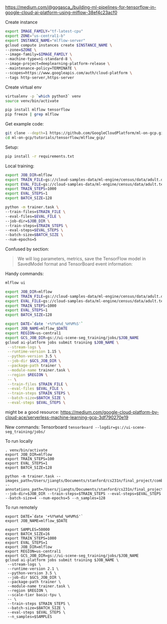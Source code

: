 https://medium.com/@gogasca_/building-ml-pipelines-for-tensorflow-in-google-cloud-ai-platform-using-mlflow-38ef4c23acf0

Create instance
```bash
export IMAGE_FAMILY="tf-latest-cpu"
export ZONE="us-central1-b"
export INSTANCE_NAME="mlflow-server"
gcloud compute instances create $INSTANCE_NAME \
--zone=$ZONE \
--image-family=$IMAGE_FAMILY \
--machine-type=n1-standard-8 \
--image-project=deeplearning-platform-release \
--maintenance-policy=TERMINATE \
--scopes=https://www.googleapis.com/auth/cloud-platform \
--tags http-server,https-server
```




Create virtual env
```bash
virtualenv -p `which python3` venv
source venv/bin/activate

pip install mlflow tensorflow
pip freeze | grep mlflow
```

Get example code:
```bash
git clone --depth=1 https://github.com/GoogleCloudPlatform/ml-on-gcp.git
cd ml-on-gcp/tutorials/tensorflow/mlflow_gcp/
```

Setup:
```bash
pip install -r requirements.txt
```

Local training:
```bash
export JOB_DIR=mlflow
export TRAIN_FILE=gs://cloud-samples-data/ml-engine/census/data/adult.data.csv
export EVAL_FILE=gs://cloud-samples-data/ml-engine/census/data/adult.test.csv
export TRAIN_STEPS=1000
export EVAL_STEPS=1
export BATCH_SIZE=128

python -m trainer.task \
--train-files=$TRAIN_FILE \
--eval-files=$EVAL_FILE \
--job-dir=$JOB_DIR \
--train-steps=$TRAIN_STEPS \
--eval-steps=$EVAL_STEPS \
--batch-size=$BATCH_SIZE \
--num-epochs=5
```

Confused by section:
> We will log parameters, metrics, save the TensorFlow model in SavedModel format and TensorBoard event information:






Handy commands:
```bash
mlflow ui
```

```bash
export JOB_DIR=mlflow
export TRAIN_FILE=gs://cloud-samples-data/ml-engine/census/data/adult.data.csv
export EVAL_FILE=gs://cloud-samples-data/ml-engine/census/data/adult.test.csv
export TRAIN_STEPS=1000
export EVAL_STEPS=1
export BATCH_SIZE=128

export DATE=`date '+%Y%m%d_%H%M%S'`
export JOB_NAME=mlflow_$DATE
export REGION=us-central1
export GCS_JOB_DIR=gs://ui-scene-seg_training/jobs/$JOB_NAME
gcloud ai-platform jobs submit training $JOB_NAME \
 --stream-logs \
 --runtime-version 1.15 \
 --python-version 3.5 \
 --job-dir $GCS_JOB_DIR \
 --package-path trainer \
 --module-name trainer.task \
 --region $REGION \
 -- \
 --train-files $TRAIN_FILE \
 --eval-files $EVAL_FILE \
 --train-steps $TRAIN_STEPS \
 --batch-size=$BATCH_SIZE \
 --eval-steps $EVAL_STEPS \
```


might be a good resource:
https://medium.com/google-cloud-platform-by-cloud-ace/serverless-machine-learning-gcp-3df790270e19




New commands:
Tensorboard
`tensorboard --logdir=gs://ui-scene-seg_training/jobs/`

To run locally
```
. venv/bin/activate
export JOB_DIR=mlflow
export TRAIN_STEPS=100
export EVAL_STEPS=1
export BATCH_SIZE=128

python -m trainer.task --images_path=/Users/jiangts/Documents/stanford/cs231n/final_project/combined --annotations_path=/Users/jiangts/Documents/stanford/cs231n/final_project/semantic_annotations --job-dir=$JOB_DIR --train-steps=$TRAIN_STEPS --eval-steps=$EVAL_STEPS --batch-size=4 --num-epochs=5 --n_samples=128
```
To run remotely
```
export DATE=`date '+%Y%m%d_%H%M%S'`
export JOB_NAME=mlflow_$DATE

export SAMPLES=50000
export BATCH_SIZE=16
export TRAIN_STEPS=1000
export EVAL_STEPS=1
export JOB_DIR=mlflow
export REGION=us-central1
export GCS_JOB_DIR=gs://ui-scene-seg_training/jobs/$JOB_NAME
gcloud ai-platform jobs submit training $JOB_NAME \
 --stream-logs \
 --runtime-version 2.1 \
 --python-version 3.5 \
 --job-dir $GCS_JOB_DIR \
 --package-path trainer \
 --module-name trainer.task \
 --region $REGION \
 --scale-tier basic-tpu \
 -- \
 --train-steps $TRAIN_STEPS \
 --batch-size=$BATCH_SIZE \
 --eval-steps $EVAL_STEPS \
 --n_samples=$SAMPLES
 ```
